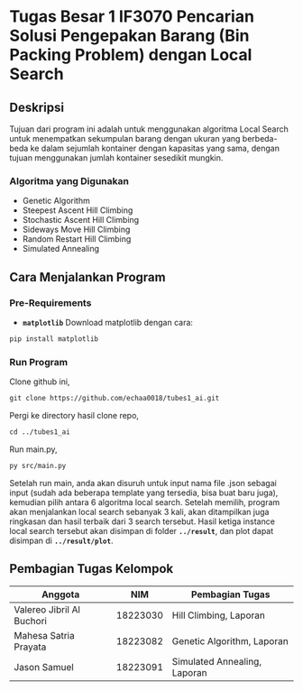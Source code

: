 
# Tugas Besar 1 IF3070 Pencarian Solusi Pengepakan Barang (Bin Packing Problem) dengan Local Search
## Deskripsi
Tujuan dari program ini adalah untuk menggunakan algoritma Local Search untuk menempatkan sekumpulan barang dengan ukuran yang berbeda-beda ke dalam sejumlah kontainer dengan kapasitas yang sama, dengan tujuan menggunakan jumlah kontainer sesedikit mungkin.

### Algoritma yang Digunakan
- Genetic Algorithm
- Steepest Ascent Hill Climbing
- Stochastic Ascent Hill Climbing
- Sideways Move Hill Climbing
- Random Restart Hill Climbing
- Simulated Annealing

## Cara Menjalankan Program
### Pre-Requirements
- __`matplotlib`__
Download matplotlib dengan cara:
```markdown
pip install matplotlib
```
### Run Program
Clone github ini,
```markdown
git clone https://github.com/echaa0018/tubes1_ai.git
```
Pergi ke directory hasil clone repo,
```markdown
cd ../tubes1_ai
```
Run main.py,
```markdown
py src/main.py
```
Setelah run main, anda akan disuruh untuk input nama file .json sebagai input (sudah ada beberapa template yang tersedia, bisa buat baru juga), kemudian pilih antara 6 algoritma local search. Setelah memilih, program akan menjalankan local search sebanyak 3 kali, akan ditampilkan juga ringkasan dan hasil terbaik dari 3 search tersebut. Hasil ketiga instance local search tersebut akan disimpan di folder __`../result`__, dan plot dapat disimpan di __`../result/plot`__.
## Pembagian Tugas Kelompok
| Anggota | NIM | Pembagian Tugas |
| --- | --- | --- |
| Valereo Jibril Al Buchori | 18223030 | Hill Climbing, Laporan |
| Mahesa Satria Prayata | 18223082 | Genetic Algorithm, Laporan |
| Jason Samuel | 18223091 | Simulated Annealing, Laporan |